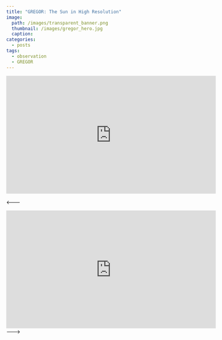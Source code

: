 ```yaml
---
title: "GREGOR: The Sun in High Resolution"
image: 
  path: /images/transparent_banner.png
  thumbnail: /images/gregor_hero.jpg
  caption:
categories:
  - posts
tags:
  - observation
  - GREGOR
---
```


<iframe width="560" height="315" src="https://en.wikipedia.org/wiki/Main_Page" frameborder="0"></iframe>

<---
<iframe width="560" height="315" src="http://oldwww.leibniz-kis.de/de/institut/bilder-des-monats/einzelansicht/gregor-the-sun-in-high-resolution/" frameborder="0"></iframe>
--->
